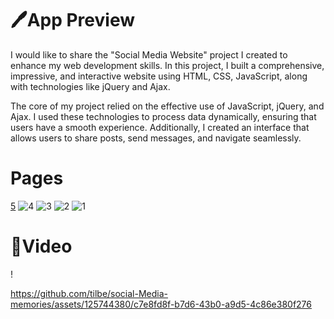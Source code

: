 <h1>🖊️App Preview</h1>

<p>

I would like to share the "Social Media Website" project I created to enhance my web development skills. In this project, I built a comprehensive, impressive, and interactive website using HTML, CSS, JavaScript, along with technologies like jQuery and Ajax.

The core of my project relied on the effective use of JavaScript, jQuery, and Ajax. I used these technologies to process data dynamically, ensuring that users have a smooth experience. Additionally, I created an interface that allows users to share posts, send messages, and navigate seamlessly.</p>





<h1>Pages</h1>

[5](https://github.com/tilbe/social-Media-memories/assets/125744380/77ac3085-f4a5-4155-a532-bc9d918da88b)
![4](https://github.com/tilbe/social-Media-memories/assets/125744380/a98ecd4b-e267-4c04-a88e-e529da49bfd3)
![3](https://github.com/tilbe/social-Media-memories/assets/125744380/bab3499b-2b93-4480-9fba-c1bed7a4ac3f)
![2](https://github.com/tilbe/social-Media-memories/assets/125744380/823c7b5c-6ed3-4434-bcf6-c829b253621d)
![1](https://github.com/tilbe/social-Media-memories/assets/125744380/0902b95f-9c66-4266-a9a0-11ffe71d0a58)

<h1>🎥Video</h1>!

https://github.com/tilbe/social-Media-memories/assets/125744380/c7e8fd8f-b7d6-43b0-a9d5-4c86e380f276

